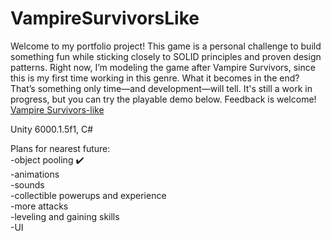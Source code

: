 # VampireSurvivorsLike
Welcome to my portfolio project! This game is a personal challenge to build something fun while sticking closely to SOLID principles and proven design patterns.
Right now, I’m modeling the game after Vampire Survivors, since this is my first time working in this genre. What it becomes in the end? That’s something only time—and development—will tell.
It's still a work in progress, but you can try the playable demo below. Feedback is welcome!  
[Vampire Survivors-like](https://snaf-og.itch.io/vampiresurvivorslike)

Unity 6000.1.5f1, C#

Plans for nearest future:  
-object pooling  :heavy_check_mark:  
-animations  
-sounds  
-collectible powerups and experience  
-more attacks  
-leveling and gaining skills  
-UI  
